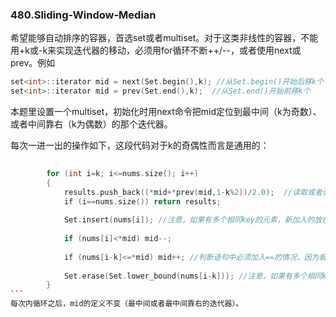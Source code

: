 ### 480.Sliding-Window-Median

希望能够自动排序的容器，首选set或者multiset。对于这类非线性的容器，不能用+k或-k来实现迭代器的移动，必须用for循环不断++/--，或者使用next或prev。例如
```cpp
set<int>::iterator mid = next(Set.begin(),k); //从Set.begin()开始后移k个
set<int>::iterator mid = prev(Set.end(),k);  //从Set.end()开始前移k个
```
本题里设置一个multiset，初始化时用next命令把mid定位到最中间（k为奇数）、或者中间靠右（k为偶数）的那个迭代器。

每次一进一出的操作如下，这段代码对于k的奇偶性而言是通用的：

```cpp
            
        for (int i=k; i<=nums.size(); i++)
        {            
            results.push_back((*mid+*prev(mid,1-k%2))/2.0);  //读取或者计算median （根据k的奇偶性）
            if (i==nums.size()) return results;
                
            Set.insert(nums[i]); //注意，如果有多个相同key的元素，新加入的放在最后一个。
                
            if (nums[i]<*mid) mid--; 
                
            if (nums[i-k]<=*mid) mid++; //判断语句中必须加入==的情况，因为极有可能下一步删除的就是mid迭代器，那样的话mid就失效了，必须提前处理
                
            Set.erase(Set.lower_bound(nums[i-k])); //注意，如果有多个相同key的元素，删除的是第一个。           
        }
```        
每次内循环之后，mid的定义不变（最中间或者最中间靠右的迭代器）。
